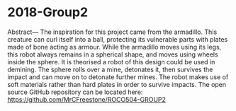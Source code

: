 # 2018-Group2
Abstract— The inspiration for this project came from the armadillo. This creature can curl itself into a ball, protecting its vulnerable parts with plates made of bone acting as armour. While the armadillo moves using its legs, this robot always remains in a spherical shape, and moves using wheels inside the sphere. It is theorised a robot of this design could be used in demining. The sphere rolls over a mine, detonates it, then survives the impact and can move on to detonate further mines. The robot makes use of soft materials rather than hard plates in order to survive impacts. The open source GitHub repository can be located here: https://github.com/MrCFreestone/ROCO504-GROUP2
